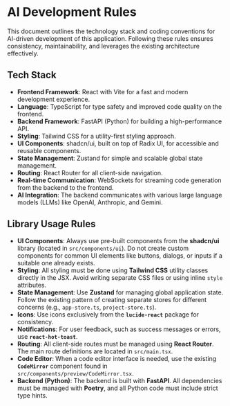 # AI Development Rules

This document outlines the technology stack and coding conventions for AI-driven development of this application. Following these rules ensures consistency, maintainability, and leverages the existing architecture effectively.

## Tech Stack

-   **Frontend Framework**: React with Vite for a fast and modern development experience.
-   **Language**: TypeScript for type safety and improved code quality on the frontend.
-   **Backend Framework**: FastAPI (Python) for building a high-performance API.
-   **Styling**: Tailwind CSS for a utility-first styling approach.
-   **UI Components**: shadcn/ui, built on top of Radix UI, for accessible and reusable components.
-   **State Management**: Zustand for simple and scalable global state management.
-   **Routing**: React Router for all client-side navigation.
-   **Real-time Communication**: WebSockets for streaming code generation from the backend to the frontend.
-   **AI Integration**: The backend communicates with various large language models (LLMs) like OpenAI, Anthropic, and Gemini.

## Library Usage Rules

-   **UI Components**: Always use pre-built components from the **shadcn/ui** library (located in `src/components/ui`). Do not create custom components for common UI elements like buttons, dialogs, or inputs if a suitable one already exists.
-   **Styling**: All styling must be done using **Tailwind CSS** utility classes directly in the JSX. Avoid writing separate CSS files or using inline `style` attributes.
-   **State Management**: Use **Zustand** for managing global application state. Follow the existing pattern of creating separate stores for different concerns (e.g., `app-store.ts`, `project-store.ts`).
-   **Icons**: Use icons exclusively from the **`lucide-react`** package for consistency.
-   **Notifications**: For user feedback, such as success messages or errors, use **`react-hot-toast`**.
-   **Routing**: All client-side routes must be managed using **React Router**. The main route definitions are located in `src/main.tsx`.
-   **Code Editor**: When a code editor interface is needed, use the existing **`CodeMirror`** component found in `src/components/preview/CodeMirror.tsx`.
-   **Backend (Python)**: The backend is built with **FastAPI**. All dependencies must be managed with **Poetry**, and all Python code must include strict type hints.
